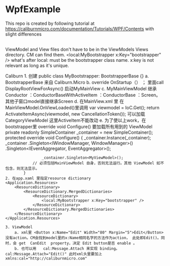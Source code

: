 # WpfExample

This repo is created by following tutorial at https://caliburnmicro.com/documentation/Tutorials/WPF/Contents with slight differences<br><br>

ViewModel and View files don't have to be in the ViewModels Views directory. CM can find them.</li>
<local:MyBootstrapper x:Key="bootstrapper" />  what's after local: must be the bootstrapper class name.  x:key is not relevant as long as it's unique.</li>


Caliburn
	1. 创建  public class MyBootstrapper: BootstrapperBase {}
		a. BootstrapperBase  来自 Caliburn.Micro 
		b. override  OnStartup（） ； 里面call  DisplayRootViewForAsync<MyMainViewModel>() 启动MyMainView
		c. MyMainViewModel 继承 Conductor ：ConductorBaseWithActiveItem ：ConductorBase ：Screen。 其他子窗口model直接继承Screen
		d. 在MainView.xml 里  <ContentControl x:Name="ActiveItem" Margin="20"/> 在  MainViewModel.OnViewLoaded()里调用
		var viewmodel = IoC.Get<CategoryViewModel>();
		return ActivateItemAsync(viewmodel, new CancellationToken());  可以加载CategoryViewModel 这里ActiveItem不能改动
		e. 为了使以上work，在bootstrapper里 override void Configure() 要加载所有用到的 ViewModel 
			private readonly SimpleContainer _container = new SimpleContainer();        
			protected override void Configure()
		        {
		            _container.Instance(_container);
		            _container
		              .Singleton<IWindowManager, WindowManager>()
		              .Singleton<IEventAggregator, EventAggregator>();
		
		            _container.Singleton<MyViewModel>();
			    // 必须包括MainViewModel 自身，否则无法运行。其他 ViewModel 如不包含，则无法显示。
			}
	2. 在app.xaml 里指定resource dictionary
    <Application.Resources>
        <ResourceDictionary>
            <ResourceDictionary.MergedDictionaries>
                <ResourceDictionary>
                    <local:MyBootstrapper x:Key="bootstrapper" />
                </ResourceDictionary>
            </ResourceDictionary.MergedDictionaries>
        </ResourceDictionary>
    </Application.Resources>

	3. ViewModel
		a. xml里 <Button x:Name="Edit" Width="80" Margin="5">Edit</Button>  没有action。CM会找到model里的x:Name相同名字的方法作为action， 此处即Edit()。同时，会 get  CanEdit  property，决定 Edit button是否 enable 。
		b. 也可以用   cal:Message.Attach 来实现 binding。 cal:Message.Attach="Edit()" 此时xml头里要加上 xmlns:cal="http://caliburnmicro.com"
